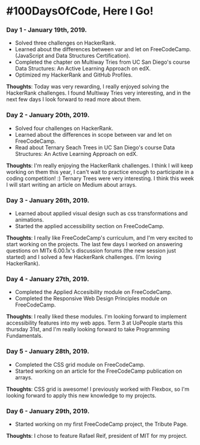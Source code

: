 # #100DaysOfCode, Here I Go!

### Day 1 - January 19th, 2019.
  - Solved three challenges on HackerRank.
  - Learned about the differences between var and let on FreeCodeCamp. (JavaScript and Data Structures Certification).
  - Completed the chapter on Multiway Tries from UC San Diego's course Data Structures: An Active Learning Approach on edX.
  - Optimized my HackerRank and GitHub Profiles.

**Thoughts**: Today was very rewarding, I really enjoyed solving the HackerRank challenges. I found Multiway Tries very interesting,        and in the next few days I look forward to read more about them. 

### Day 2 - January 20th, 2019.
  - Solved four challenges on HackerRank.
  - Learned about the differences in scope between var and let on FreeCodeCamp.
  - Read about Ternary Seach Trees in UC San Diego's course Data Structures: An Active Learning Approach on edX.
 
**Thoughts**: I'm really enjoying the HackerRank challenges. I think I will keep working on them this year, I can't wait to practice enough to participate in a coding competition! :) Ternary Trees were very interesting. I think this week I will start writing an article on Medium about arrays. 

### Day 3 - January 26th, 2019.
  - Learned about applied visual design such as css transformations and animations.
  - Started the applied accessibility section on FreeCodeCamp.
  
  **Thoughts**: I really like FreeCodeCamp's curriculum, and I'm very excited to start working on the projects. The last few days I worked on answering questions on MITx 6.00.1x's discussion forums (the new session just started) and I solved a few HackerRank challenges. (I'm loving HackerRank).

### Day 4 - January 27th, 2019.
  - Completed the Applied Accesibility module on FreeCodeCamp.
  - Completed the Responsive Web Design Principles module on FreeCodeCamp.
  
  **Thoughts**: I really liked these modules. I'm looking forward to implement accessibility features into my web apps. Term 3 at UoPeople starts this thursday 31st, and I'm really looking forward to take Programming Fundamentals. 
  
### Day 5 - January 28th, 2019.
  - Completed the CSS grid module on FreeCodeCamp.
  - Started working on an article for the FreeCodeCamp publication on arrays.
  
  **Thoughts**: CSS grid is awesome! I previously worked with Flexbox, so I'm looking forward to apply this new knowledge to my projects.
  
### Day 6 - January 29th, 2019.
  - Started working on my first FreeCodeCamp project, the Tribute Page.
  
  **Thoughts**: I chose to feature Rafael Reif, president of MIT for my project.
  
